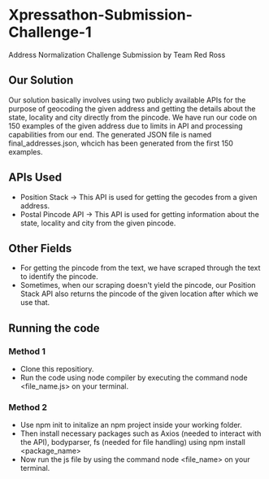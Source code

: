 # Xpressathon-Submission-Challenge-1
Address Normalization Challenge Submission by Team Red Ross

## Our Solution
Our solution basically involves using two publicly available APIs for the purpose of geocoding the given address and getting the details about the state, locality and city directly from the pincode. We have run our code on 150 examples of the given address due to limits in API and processing capabilities from our end. The generated JSON file is named final_addresses.json, whcich has been generated from the first 150 examples. 

## APIs Used
- Position Stack -> This API is used for getting the gecodes from a given address. 
- Postal Pincode API -> This API is used for getting information about the state, locality and city from the given pincode. 

## Other Fields
- For getting the pincode from the text, we have scraped through the text to identify the pincode. 
- Sometimes, when our scraping doesn't yield the pincode, our Position Stack API also returns the pincode of the given location after which we use that. 

## Running the code
### Method 1
- Clone this repositiory. 
- Run the code using node compiler by executing the command node <file_name.js> on your terminal.  

### Method 2
- Use npm init to initalize an npm project inside your working folder. 
- Then install necessary packages such as Axios (needed to interact with the API), bodyparser, fs (needed for file handling) using npm install <package_name>
- Now run the js file by using the command node <file_name> on your terminal. 
